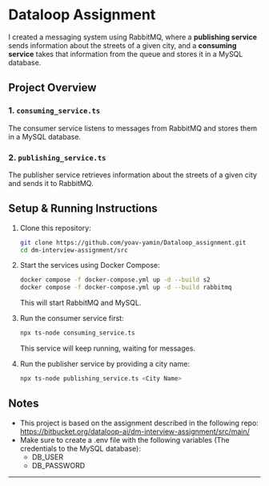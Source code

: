 # Dataloop Assignment

I created a messaging system using RabbitMQ, where a **publishing service** sends information about the streets of a given city, and a **consuming service** takes that information from the queue and stores it in a MySQL database.

## Project Overview

### 1. `consuming_service.ts`
The consumer service listens to messages from RabbitMQ and stores them in a MySQL database.

### 2. `publishing_service.ts`
The publisher service retrieves information about the streets of a given city and sends it to RabbitMQ.


## Setup & Running Instructions

1. Clone this repository:
   ```sh
   git clone https://github.com/yoav-yamin/Dataloop_assignment.git
   cd dm-interview-assignment/src
   ```

2. Start the services using Docker Compose:
   ```sh
   docker compose -f docker-compose.yml up -d --build s2
   docker compose -f docker-compose.yml up -d --build rabbitmq
   ```
   This will start RabbitMQ and MySQL.

3. Run the consumer service first:
   ```sh
   npx ts-node consuming_service.ts
   ```
   This service will keep running, waiting for messages.

4. Run the publisher service by providing a city name:
   ```sh
   npx ts-node publishing_service.ts <City Name>
   ```

## Notes
- This project is based on the assignment described in the following repo:
https://bitbucket.org/dataloop-ai/dm-interview-assignment/src/main/
- Make sure to create a .env file with the following variables (The credentials to the MySQL database):
  - DB_USER
  - DB_PASSWORD

---


